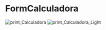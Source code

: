 # FormCalculadora

![print_Calculadora](https://user-images.githubusercontent.com/74792630/129353637-8769a1a0-cce6-41b7-97b5-868a3cfb57d1.png)
![print_Calculadora_Light](https://user-images.githubusercontent.com/74792630/129356371-d7a3d678-77e6-4995-b842-527b49147a1c.png)
